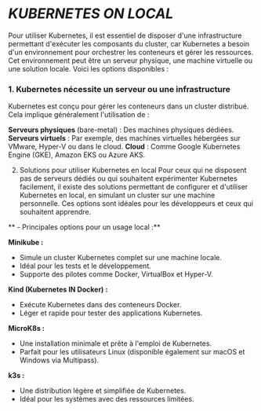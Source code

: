 # *KUBERNETES ON LOCAL*

Pour utiliser Kubernetes, il est essentiel de disposer d'une infrastructure permettant d'exécuter les composants du cluster, car Kubernetes a besoin d'un environnement pour orchestrer les conteneurs et gérer les ressources. Cet environnement peut être un serveur physique, une machine virtuelle ou une solution locale. Voici les options disponibles :

### **1. Kubernetes nécessite un serveur ou une infrastructure**
Kubernetes est conçu pour gérer les conteneurs dans un cluster distribué. Cela implique généralement l'utilisation de :

**Serveurs physiques** (bare-metal) : Des machines physiques dédiées.
**Serveurs virtuels** : Par exemple, des machines virtuelles hébergées sur VMware, Hyper-V ou dans le cloud.
**Cloud** : Comme Google Kubernetes Engine (GKE), Amazon EKS ou Azure AKS.

2. Solutions pour utiliser Kubernetes en local
Pour ceux qui ne disposent pas de serveurs dédiés ou qui souhaitent expérimenter Kubernetes facilement, il existe des solutions permettant de configurer et d'utiliser Kubernetes en local, en simulant un cluster sur une machine personnelle. Ces options sont idéales pour les développeurs et ceux qui souhaitent apprendre.

** - Principales options pour un usage local :**

**Minikube :**
- Simule un cluster Kubernetes complet sur une machine locale.
- Idéal pour les tests et le développement.
- Supporte des pilotes comme Docker, VirtualBox et Hyper-V.

**Kind (Kubernetes IN Docker) :**
- Exécute Kubernetes dans des conteneurs Docker.
- Léger et rapide pour tester des applications Kubernetes.

**MicroK8s :**
- Une installation minimale et prête à l'emploi de Kubernetes.
- Parfait pour les utilisateurs Linux (disponible également sur macOS et Windows via Multipass).

**k3s :**
- Une distribution légère et simplifiée de Kubernetes.
- Idéal pour les systèmes avec des ressources limitées.

